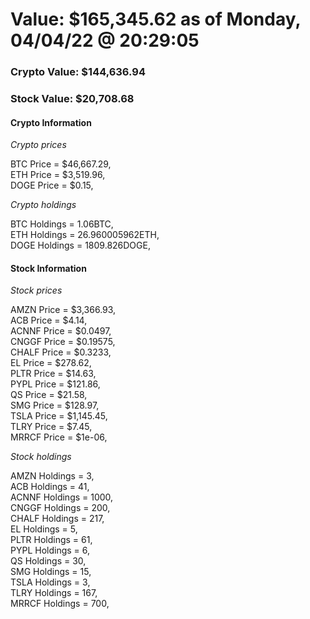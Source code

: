 # Value: $165,345.62 as of Monday, 04/04/22 @ 20:29:05 

### Crypto Value: $144,636.94

### Stock Value: $20,708.68

#### Crypto Information 
*Crypto prices* 

BTC Price = $46,667.29,  
ETH Price = $3,519.96,  
DOGE Price = $0.15,  


*Crypto holdings* 

BTC Holdings = 1.06BTC,  
ETH Holdings = 26.960005962ETH,  
DOGE Holdings = 1809.826DOGE,  


#### Stock Information 

*Stock prices* 

AMZN Price = $3,366.93,  
ACB Price = $4.14,  
ACNNF Price = $0.0497,  
CNGGF Price = $0.19575,  
CHALF Price = $0.3233,  
EL Price = $278.62,  
PLTR Price = $14.63,  
PYPL Price = $121.86,  
QS Price = $21.58,  
SMG Price = $128.97,  
TSLA Price = $1,145.45,  
TLRY Price = $7.45,  
MRRCF Price = $1e-06,  


*Stock holdings* 

AMZN Holdings = 3,  
ACB Holdings = 41,  
ACNNF Holdings = 1000,  
CNGGF Holdings = 200,  
CHALF Holdings = 217,  
EL Holdings = 5,  
PLTR Holdings = 61,  
PYPL Holdings = 6,  
QS Holdings = 30,  
SMG Holdings = 15,  
TSLA Holdings = 3,  
TLRY Holdings = 167,  
MRRCF Holdings = 700,  


